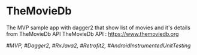 # TheMovieDb
The MVP sample app with dagger2 that show list of movies and it's details from TheMovieDb API
TheMovieDb API : https://www.themoviedb.org

_#MVP, #Dagger2, #RxJava2, #Retrofit2, #AndroidInstrumentedUnitTesting_

